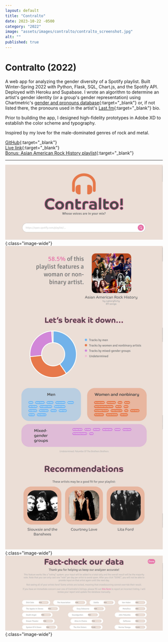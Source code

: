 ```yaml
---
layout: default
title: "Contralto"
date: 2023-10-22 -0500
category: "2022"
image: "assets/images/contralto/contralto_screenshot.jpg"
alt: ""
published: true
---
```


# Contralto (2022)

A web app for analyzing the gender diversity of a Spotify playlist. Built Winter-Spring 2022 with Python, Flask, SQL, Chart.js, and the Spotify API. Deployed with Heroku and Supabase. I wrote an algorithm to determine an artist's gender identity (or a group's gender representation) using Chartmetric's [gender and pronouns database](https://makemusicequal.chartmetric.com/pronoun-gender-database){:target="_blank"} or, if not listed there, the pronouns used in the artist's [Last.fm](https://www.last.fm/home){:target="_blank"} bio.  

Prior to building the app, I designed high-fidelity prototypes in Adobe XD to establish the color scheme and typography.  

Inspired by my love for the male-dominated genres of rock and metal. 

[GitHub](https://github.com/caroldinh/contralto){:target="_blank"}  
[Live link](https://contralto.herokuapp.com/){:target="_blank"}  
[Bonus: Asian American Rock History playlist](https://open.spotify.com/playlist/3H1COm6BlUZ1FtFwxJcKeo){:target="_blank"}

---

![](assets/images/contralto/home.jpg){:class="image-wide"}   
![](assets/images/contralto/contralto_screenshot.jpg){:class="image-wide"}   
![](assets/images/contralto/fact_check.jpg){:class="image-wide"}  